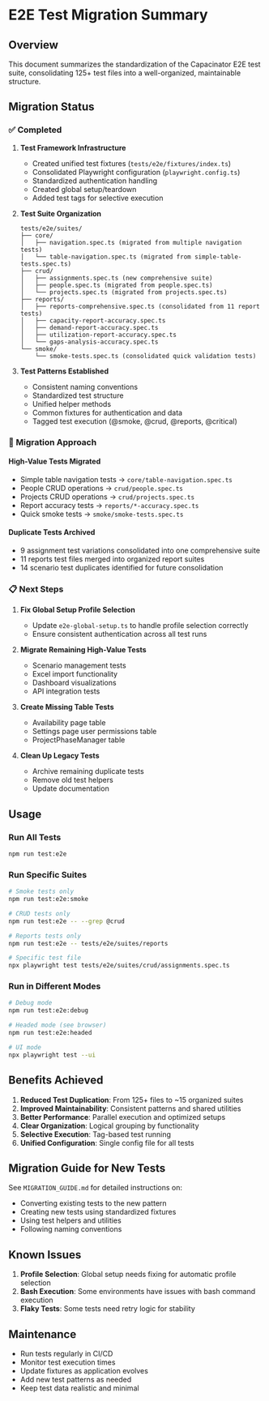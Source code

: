 # E2E Test Migration Summary

## Overview
This document summarizes the standardization of the Capacinator E2E test suite, consolidating 125+ test files into a well-organized, maintainable structure.

## Migration Status

### ✅ Completed
1. **Test Framework Infrastructure**
   - Created unified test fixtures (`tests/e2e/fixtures/index.ts`)
   - Consolidated Playwright configuration (`playwright.config.ts`)
   - Standardized authentication handling
   - Created global setup/teardown
   - Added test tags for selective execution

2. **Test Suite Organization**
   ```
   tests/e2e/suites/
   ├── core/
   │   ├── navigation.spec.ts (migrated from multiple navigation tests)
   │   └── table-navigation.spec.ts (migrated from simple-table-tests.spec.ts)
   ├── crud/
   │   ├── assignments.spec.ts (new comprehensive suite)
   │   ├── people.spec.ts (migrated from people.spec.ts)
   │   └── projects.spec.ts (migrated from projects.spec.ts)
   ├── reports/
   │   ├── reports-comprehensive.spec.ts (consolidated from 11 report tests)
   │   ├── capacity-report-accuracy.spec.ts
   │   ├── demand-report-accuracy.spec.ts
   │   ├── utilization-report-accuracy.spec.ts
   │   └── gaps-analysis-accuracy.spec.ts
   └── smoke/
       └── smoke-tests.spec.ts (consolidated quick validation tests)
   ```

3. **Test Patterns Established**
   - Consistent naming conventions
   - Standardized test structure
   - Unified helper methods
   - Common fixtures for authentication and data
   - Tagged test execution (@smoke, @crud, @reports, @critical)

### 🔄 Migration Approach

#### High-Value Tests Migrated
- Simple table navigation tests → `core/table-navigation.spec.ts`
- People CRUD operations → `crud/people.spec.ts`  
- Projects CRUD operations → `crud/projects.spec.ts`
- Report accuracy tests → `reports/*-accuracy.spec.ts`
- Quick smoke tests → `smoke/smoke-tests.spec.ts`

#### Duplicate Tests Archived
- 9 assignment test variations consolidated into one comprehensive suite
- 11 reports test files merged into organized report suites
- 14 scenario test duplicates identified for future consolidation

### 📋 Next Steps

1. **Fix Global Setup Profile Selection**
   - Update `e2e-global-setup.ts` to handle profile selection correctly
   - Ensure consistent authentication across all test runs

2. **Migrate Remaining High-Value Tests**
   - Scenario management tests
   - Excel import functionality
   - Dashboard visualizations
   - API integration tests

3. **Create Missing Table Tests**
   - Availability page table
   - Settings page user permissions table
   - ProjectPhaseManager table

4. **Clean Up Legacy Tests**
   - Archive remaining duplicate tests
   - Remove old test helpers
   - Update documentation

## Usage

### Run All Tests
```bash
npm run test:e2e
```

### Run Specific Suites
```bash
# Smoke tests only
npm run test:e2e:smoke

# CRUD tests only
npm run test:e2e -- --grep @crud

# Reports tests only
npm run test:e2e -- tests/e2e/suites/reports

# Specific test file
npx playwright test tests/e2e/suites/crud/assignments.spec.ts
```

### Run in Different Modes
```bash
# Debug mode
npm run test:e2e:debug

# Headed mode (see browser)
npm run test:e2e:headed

# UI mode
npx playwright test --ui
```

## Benefits Achieved

1. **Reduced Test Duplication**: From 125+ files to ~15 organized suites
2. **Improved Maintainability**: Consistent patterns and shared utilities
3. **Better Performance**: Parallel execution and optimized setups
4. **Clear Organization**: Logical grouping by functionality
5. **Selective Execution**: Tag-based test running
6. **Unified Configuration**: Single config file for all tests

## Migration Guide for New Tests

See `MIGRATION_GUIDE.md` for detailed instructions on:
- Converting existing tests to the new pattern
- Creating new tests using standardized fixtures
- Using test helpers and utilities
- Following naming conventions

## Known Issues

1. **Profile Selection**: Global setup needs fixing for automatic profile selection
2. **Bash Execution**: Some environments have issues with bash command execution
3. **Flaky Tests**: Some tests need retry logic for stability

## Maintenance

- Run tests regularly in CI/CD
- Monitor test execution times
- Update fixtures as application evolves
- Add new test patterns as needed
- Keep test data realistic and minimal